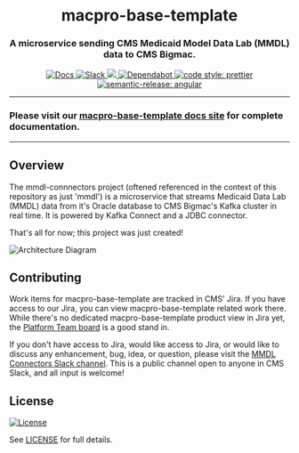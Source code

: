 <h1 align="center" style="border-bottom: none;">macpro-base-template</h1>
<h3 align="center">A microservice sending CMS Medicaid Model Data Lab (MMDL) data to CMS Bigmac.</h3>
<p align="center">
  <a href="https://ideal-engine-7242f556.pages.github.io/">
    <img alt="Docs" src="https://img.shields.io/badge/Docs-Pages-blue.svg">
  </a>
  <a href="https://cmsgov.slack.com/archives/C0403M0D007">
    <img alt="Slack" src="https://img.shields.io/badge/Slack-mmdl--connectors-purple.svg">
  </a>
  <a href="https://codeclimate.com/repos/63122231cf202c2a4a00ffe9/maintainability">
    <img src="https://api.codeclimate.com/v1/badges/719b68a07022e9833caf/maintainability" />
  </a>
  <a href="https://dependabot.com/">
    <img alt="Dependabot" src="https://badgen.net/badge/Dependabot/enabled/green?icon=dependabot">
  </a>
  <a href="https://github.com/prettier/prettier">
    <img alt="code style: prettier" src="https://img.shields.io/badge/code_style-prettier-ff69b4.svg?style=flat-square">
  </a>
  <a href="https://github.com/semantic-release/semantic-release">
    <img alt="semantic-release: angular" src="https://img.shields.io/badge/semantic--release-angular-e10079?logo=semantic-release">
  </a>
</p>

---

### Please visit our [macpro-base-template docs site](https://enterprise-cmcs.github.io/macpro-base-template/) for complete documentation.

---

## Overview

The mmdl-connnectors project (oftened referenced in the context of this repository as just 'mmdl') is a microservice that streams Medicaid Data Lab (MMDL) data from it's Oracle database to CMS Bigmac's Kafka cluster in real time. It is powered by Kafka Connect and a JDBC connector.

That's all for now; this project was just created!

![Architecture Diagram](docs/assets/architecture.svg)

## Contributing

Work items for macpro-base-template are tracked in CMS' Jira. If you have access to our Jira, you can view macpro-base-template related work there. While there's no dedicated macpro-base-template product view in Jira yet, the [Platform Team board](https://qmacbis.atlassian.net/jira/software/c/projects/OY2/boards/216/backlog?selectedIssue=OY2-17657&epics=visible&issueLimit=100) is a good stand in.

If you don't have access to Jira, would like access to Jira, or would like to discuss any enhancement, bug, idea, or question, please visit the [MMDL Connectors Slack channel](https://cmsgov.slack.com/archives/C0403M0D007). This is a public channel open to anyone in CMS Slack, and all input is welcome!

## License

[![License](https://img.shields.io/badge/License-CC0--1.0--Universal-blue.svg)](https://creativecommons.org/publicdomain/zero/1.0/legalcode)

See [LICENSE](LICENSE) for full details.
